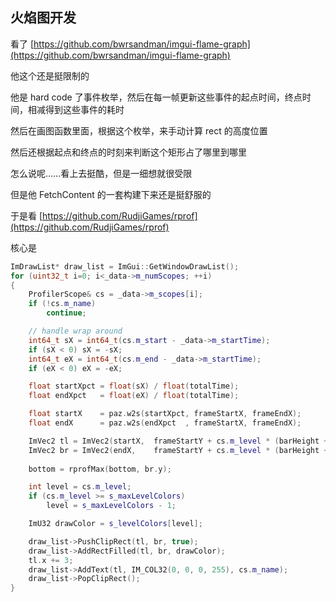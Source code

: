 ## 火焰图开发

看了 [https://github.com/bwrsandman/imgui-flame-graph](https://github.com/bwrsandman/imgui-flame-graph)

他这个还是挺限制的

他是 hard code 了事件枚举，然后在每一帧更新这些事件的起点时间，终点时间，相减得到这些事件的耗时

然后在画图函数里面，根据这个枚举，来手动计算 rect 的高度位置

然后还根据起点和终点的时刻来判断这个矩形占了哪里到哪里

怎么说呢……看上去挺酷，但是一细想就很受限

但是他 FetchContent 的一套构建下来还是挺舒服的

于是看 [https://github.com/RudjiGames/rprof](https://github.com/RudjiGames/rprof)

核心是

```cpp
ImDrawList* draw_list = ImGui::GetWindowDrawList();
for (uint32_t i=0; i<_data->m_numScopes; ++i)
{
    ProfilerScope& cs = _data->m_scopes[i];
    if (!cs.m_name)
        continue;

    // handle wrap around
    int64_t sX = int64_t(cs.m_start	- _data->m_startTime);
    if (sX < 0) sX = -sX;
    int64_t eX = int64_t(cs.m_end - _data->m_startTime);
    if (eX < 0) eX = -eX;

    float startXpct = float(sX) / float(totalTime);
    float endXpct	= float(eX) / float(totalTime);

    float startX	= paz.w2s(startXpct, frameStartX, frameEndX);
    float endX		= paz.w2s(endXpct  , frameStartX, frameEndX);

    ImVec2 tl = ImVec2(startX,	frameStartY + cs.m_level * (barHeight + 1.0f));
    ImVec2 br = ImVec2(endX,	frameStartY + cs.m_level * (barHeight + 1.0f) + barHeight);
    
    bottom = rprofMax(bottom, br.y);

    int level = cs.m_level;
    if (cs.m_level >= s_maxLevelColors)
        level = s_maxLevelColors - 1;

    ImU32 drawColor = s_levelColors[level];

    draw_list->PushClipRect(tl, br, true);
    draw_list->AddRectFilled(tl, br, drawColor);
    tl.x += 3;
    draw_list->AddText(tl, IM_COL32(0, 0, 0, 255), cs.m_name);
    draw_list->PopClipRect();
}
```